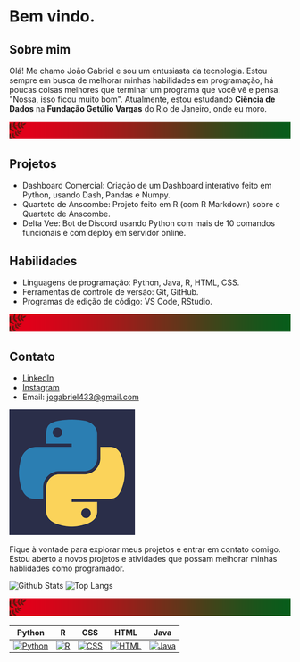 # Bem vindo.

## Sobre mim
Olá! Me chamo João Gabriel e sou um entusiasta da tecnologia. Estou sempre em busca de melhorar minhas habilidades em programação, há poucas coisas melhores que terminar um programa que você vê e pensa: "Nossa, isso ficou muito bom". Atualmente, estou estudando **Ciência de Dados** na **Fundação Getúlio Vargas** do Rio de Janeiro, onde eu moro.

![mm](template.png)

## Projetos
- Dashboard Comercial: Criação de um Dashboard interativo feito em Python, usando Dash, Pandas e Numpy.
- Quarteto de Anscombe: Projeto feito em R (com R Markdown) sobre o Quarteto de Anscombe.
- Delta Vee: Bot de Discord usando Python com mais de 10 comandos funcionais e com deploy em servidor online.

## Habilidades
- Linguagens de programação: Python, Java, R, HTML, CSS.
- Ferramentas de controle de versão: Git, GitHub.
- Programas de edição de código: VS Code, RStudio.

![mm](template.png)

## Contato
- [LinkedIn](https://www.linkedin.com/in/jo%C3%A3o-gabriel-machado-23b376218/)
- [Instagram](https://www.instagram.com/joaogabrielmachado967/)
- Email: jogabriel433@gmail.com

![Python](Python.png)

Fique à vontade para explorar meus projetos e entrar em contato comigo. Estou aberto a novos projetos e atividades que possam melhorar minhas hablidades como programador.

![Github Stats](https://github-readme-stats.vercel.app/api?username=jgabrielsg&show_icons=true&theme=radical) ![Top Langs](https://github-readme-stats.vercel.app/api/top-langs/?username=jgabrielsg&layout=compact&theme=radical)

![mm](template.png)

| Python | R | CSS | HTML | Java |
|--------|---|-----|------|------|
| [![Python](https://img.shields.io/badge/Python-%2314354C.svg?style=flat&logo=python&logoColor=white)](link_para_projeto) | [![R](https://img.shields.io/badge/R-%23276DC3.svg?style=flat&logo=r&logoColor=white)](link_para_projeto) | [![CSS](https://img.shields.io/badge/CSS-%231572B6.svg?style=flat&logo=css3&logoColor=white)](link_para_projeto) | [![HTML](https://img.shields.io/badge/HTML-%23E34F26.svg?style=flat&logo=html5&logoColor=white)](link_para_projeto) | [![Java](https://img.shields.io/badge/Java-%23ED8B00.svg?style=flat&logo=java&logoColor=white)](link_para_projeto) |
